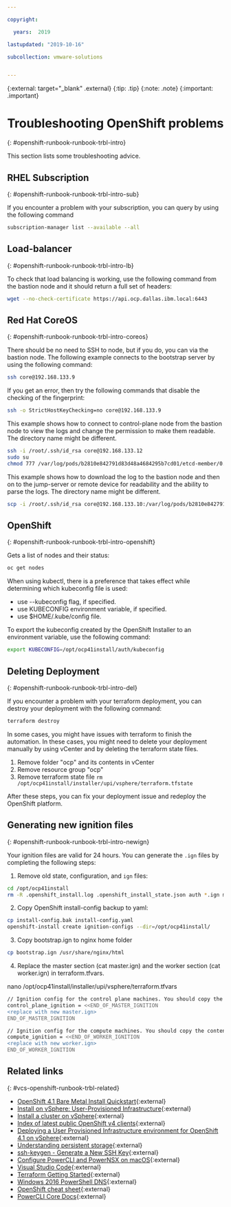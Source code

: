 ```yaml
---

copyright:

  years:  2019

lastupdated: "2019-10-16"

subcollection: vmware-solutions


---
```


{:external: target="_blank" .external}
{:tip: .tip}
{:note: .note}
{:important: .important}

# Troubleshooting OpenShift problems
{: #openshift-runbook-runbook-trbl-intro}

This section lists some troubleshooting advice.

## RHEL Subscription
{: #openshift-runbook-runbook-trbl-intro-sub}

If you encounter a problem with your subscription, you can query by using the following command

```bash
subscription-manager list --available --all
```

## Load-balancer
{: #openshift-runbook-runbook-trbl-intro-lb}

To check that load balancing is working, use the following command from the bastion node and it should return a full set of headers:

```bash
wget --no-check-certificate https://api.ocp.dallas.ibm.local:6443
```

## Red Hat CoreOS
{: #openshift-runbook-runbook-trbl-intro-coreos}

There should be no need to SSH to node, but if you do, you can via the bastion node. The following example connects to the bootstrap server by using the following command:

```bash
ssh core@192.168.133.9
```

If you get an error, then try the following commands that disable the checking of the fingerprint:

```bash
ssh -o StrictHostKeyChecking=no core@192.168.133.9
```

This example shows how to connect to control-plane node from the bastion node to view the logs and change the permission to make them readable. The directory name might be different.

```bash
ssh -i /root/.ssh/id_rsa core@192.168.133.12
sudo su
chmod 777 /var/log/pods/b2810e842791d83d48a4684295b7cd01/etcd-member/0.log
```

This example shows how to download the log to the bastion node and then on to the jump-server or remote device for readability and the ability to parse the logs. The directory name might be different.

```bash
scp -i /root/.ssh/id_rsa core@192.168.133.10:/var/log/pods/b2810e842791d83d48a4684295b7cd01/etcd-member/0.log 0.log
```

## OpenShift
{: #openshift-runbook-runbook-trbl-intro-openshift}

Gets a list of nodes and their status:

```bash
oc get nodes
```

When using kubectl, there is a preference that takes effect while determining which kubeconfig file is used:

* use --kubeconfig flag, if specified.
* use KUBECONFIG environment variable, if specified.
* use $HOME/.kube/config file.

To export the kubeconfig created by the OpenShift Installer to an environment variable, use the following command:

```bash
export KUBECONFIG=/opt/ocp41install/auth/kubeconfig
```

## Deleting Deployment
{: #openshift-runbook-runbook-trbl-intro-del}

If you encounter a problem with your terraform deployment, you can destroy your deployment with the following command:

```bash
terraform destroy
```

In some cases, you might have issues with terraform to finish the automation. In these cases, you might need to delete your deployment manually by using vCenter and by deleting the terraform state files.

1. Remove folder "ocp" and its contents in vCenter
2. Remove resource group "ocp"
3. Remove terraform state file `rm /opt/ocp41install/installer/upi/vsphere/terraform.tfstate`

After these steps, you can fix your deployment issue and redeploy the OpenShift platform.

## Generating new ignition files
{: #openshift-runbook-runbook-trbl-intro-newign}

Your ignition files are valid for 24 hours. You can generate the `.ign` files by completing the following steps:

1. Remove old state, configuration, and `ign` files:

```bash
cd /opt/ocp41install
rm -R .openshift_install.log .openshift_install_state.json auth *.ign metadata.json
```

2. Copy OpenShift install-config backup to yaml:

```bash
cp install-config.bak install-config.yaml
openshift-install create ignition-configs --dir=/opt/ocp41install/
```

3. Copy bootstrap.ign to nginx home folder

```bash
cp bootstrap.ign /usr/share/nginx/html
```

4. Replace the master section (cat master.ign) and the worker section (cat worker.ign) in terraform.tfvars.

nano /opt/ocp41install/installer/upi/vsphere/terraform.tfvars

```bash
// Ignition config for the control plane machines. You should copy the contents of the master.ign generated by$
control_plane_ignition = <<END_OF_MASTER_IGNITION
<replace with new master.ign>
END_OF_MASTER_IGNITION

// Ignition config for the compute machines. You should copy the contents of the worker.ign generated by the i$
compute_ignition = <<END_OF_WORKER_IGNITION
<replace with new worker.ign>
END_OF_WORKER_IGNITION
```

## Related links
{: #vcs-openshift-runbook-trbl-related}

* [OpenShift 4.1 Bare Metal Install Quickstart](https://blog.openshift.com/openshift-4-bare-metal-install-quickstart/){:external}
* [Install on vSphere: User-Provisioned Infrastructure](
https://cloud.redhat.com/openshift/install/vsphere/user-provisioned){:external}
* [Install a cluster on vSphere](https://docs.openshift.com/container-platform/4.1/installing/installing_vsphere/installing-vsphere.html#ssh-agent-using_installing-vsphere){:external}
* [Index of latest public OpenShift v4 clients](https://mirror.openshift.com/pub/openshift-v4/clients/ocp/latest/?extIdCarryOver=true&sc_cid=701f2000001Css5AAC){:external}
* [Deploying a User Provisioned Infrastructure environment for OpenShift 4.1 on vSphere](https://blog.openshift.com/deploying-a-user-provisioned-infrastructure-environment-for-openshift-4-1-on-vsphere/){:external}
* [Understanding persistent storage](https://docs.openshift.com/container-platform/4.1/storage/understanding-persistent-storage.html#understanding-persistent-storage){:external}
* [ssh-keygen - Generate a New SSH Key](https://www.ssh.com/ssh/keygen/){:external}
* [Configure PowerCLI and PowerNSX on macOS](https://readysetvirtual.wordpress.com/2018/04/06/configure-powercli-and-powernsx-on-macos/){:external}
* [Visual Studio Code](https://code.visualstudio.com/){:external}
* [Terraform Getting Started](https://learn.hashicorp.com/terraform#getting-started){:external}
* [Windows 2016 PowerShell DNS](https://docs.microsoft.com/en-us/powershell/module/dnsserver/?view=win10-ps){:external}
* [OpenShift cheat sheet](https://cheatsheet.dennyzhang.com/cheatsheet-openshift-a4){:external}
* [PowerCLI Core Docs](https://powercli-core.readthedocs.io/en/latest/index.html){:external}
